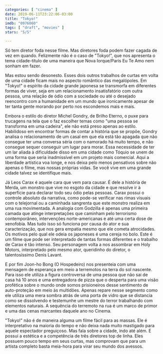 ```yaml
---
categories: [ "cinema" ]
date: 2019-06-11T23:22:06-03:00
title: "Tokyo!"
imdb: "0976060"
tags: [ "draft", "movies" ]
stars: "5/5"

---
```

Só tem diretor foda nesse filme. Mas diretores foda podem fazer cagada de vez em quando. Felizmente não é o caso de "Tokyo!", que nos apresenta o tema cidade-título de uma maneira que Nova Iorque/Paris Eu Te Amo nem sonham em fazer.

Mas estou sendo desonesto. Esses dois outros trabalhos de curtas em volta de uma cidade ficam mais no aspecto romântico das megalópoles. Em "Tokyo!" o espírito da cidade grande japonesa se transmorfa em diferentes formas de viver, seja em um relacionamento insatisfatório com outra pessoa, uma relação de ódio com a sociedade ou até o desejado reencontro com a humanidade em um mundo que ironicamente apesar de ter tanta gente morando por perto nos escondemos mais e mais.

Embora o estilo do diretor Michel Gondry, de Brilho Eterno, o puxe para trucagens na tela que o faz escolher temas como "uma pessoa se transforma em uma cadeira", ele não está preso apenas ao estilo. Habilidoso em encontrar formas de contar a história que se propõe, Gondry analisa o relacionamento de um casal em que ela está tão apagada que não consegue ter uma conversa séria com o namorado há muito tempo, e não consegue sequer conseguir um lugar para morar. Essa necessidade de ter um lar aliada à dificuldade disso em uma cidade como Tóquio se unem de uma forma que seria inadmissível em um projeto mais comercial. Aqui a liberdade artística voa longe, e nos deixa pelo menos pensativos sobre não apenas o filme, mas nossas próprias vidas. Se você vive em uma grande cidade talvez se identifique mais.

Já Leos Carax é aquele cara que vem para causar. É dele a história de Merda, um monstro que vive no esgoto da cidade e que resolve ir à superfície para declarar todo seu ódio pelas pessoas. Carax possui o controle absoluto da narrativa, como pode-se verificar nas rimas visuais com o telejornal ou a caminhada sangrenta que este monstro realiza em uma rua movimentada. A analogia com Godzilla é apenas uma primeira camada que atinge interpretações que caminham pelo terrorismo contemporâneo, intervenções norte-americanas e até uma certa dose de xenofobia. Mas tudo isso só funciona por causa do ator e sua caracterização, que nos gera empatia mesmo que ele cometa atrocidades. Os motivos pelo qual ele odeia os japoneses é uma cereja no bolo. Este é um filme que pode ser interpretado de tantas formas diferentes e o trabalho de Carax é tão intenso. Seu personagem volta a nos assombrar em Holy Motors, interpretado pelo mesmo ator, queridinho do diretor, o talentosíssimo Denis Lavant.

E por fim Joon-ho Bong (O Hospedeiro) nos presenteia com uma mensagem de esperança em meio a terremotos na terra do sol nascente. Para isso ele utiliza a figura controversa de uma pessoa que não sai de casa há 10 anos e uma entregadora de pizza que o desperta para uma visão profética sobre o mundo onde somos prisioneiros desse sentimento de auto-proteção em meio às multidões. Apenas repare nesse segmento como ele utiliza uma mera sombra atrás de uma porta de vidro que se distancia como se dissolvendo e testemunhe um mestre do terror trabalhando com elementos naturais. A sequência do terremoto na rua é um marco de primor e uma das cenas marcantes daquele ano no Cinema.

"Tokyo!" não é de maneira alguma um filme fácil para as massas. Ele é interpretativo na maioria do tempo e não deixa nada muito mastigado para aquele espectador preguiçoso. Mas fala sobre a cidade, indo até além. E possui a estética e a competência de três diretores top de linha. Eles possuem pouco tempo em seus curtas, mas comprovam que para um artista completo basta meia-hora para virar seu mundo dos avessos.
